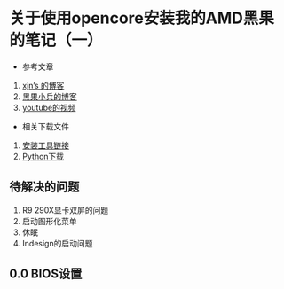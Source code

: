 # 关于使用opencore安装我的AMD黑果的笔记（一）

* 参考文章
  
1. [xjn’s 的博客](https://blog.xjn819.com/)
2. [黑果小兵的博客](https://blog.daliansky.net/)
3. [youtube的视频](https://www.youtube.com/watch?v=QtvDRDqgolc&t=275s)

* 相关下载文件

1. [安装工具链接](https://mega.nz/#!8ox3SYAJ!RYPlgtSDiT6pBWlrLw6vCle_zh_9DAwIj9yrxKUWZGY)
2. [Python下载](https://www.python.org/downloads/)

## 待解决的问题

1. R9 290X显卡双屏的问题
2. 启动图形化菜单
3. 休眠
4. Indesign的启动问题

## 0.0 BIOS设置

